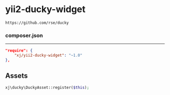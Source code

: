 # yii2-ducky-widget
```
https://github.com/rse/ducky
```

### composer.json
---
```json
"require": {
    "xj/yii2-ducky-widget": "~1.0"
},
```

Assets
---
```php
xj\ducky\DuckyAsset::register($this);
```